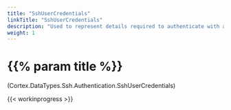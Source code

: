 ```yaml
---
title: "SshUserCredentials"
linkTitle: "SshUserCredentials"
description: "Used to represent details required to authenticate with a server."
weight: 1
---
```


# {{% param title %}}

<p class="namespace">(Cortex.DataTypes.Ssh.Authentication.SshUserCredentials)</p>

{{< workinprogress >}}

